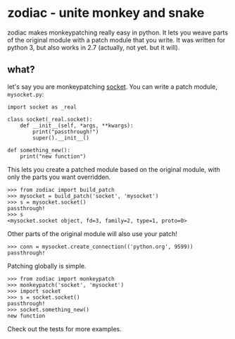 zodiac - unite monkey and snake
=================================

zodiac makes monkeypatching really easy in python. It lets you weave parts of the original module with a patch module that you write. It was written for python 3, but also works in 2.7 (actually, not yet. but it will).

what?
----

let's say you are monkeypatching [socket][]. You can write a patch module, `mysocket.py`:

	import socket as _real

	class socket(_real.socket):
		def __init__(self, *args, **kwargs):
			print("passthrough!")
			super().__init__()

	def something_new():
		print("new function")

This lets you create a patched module based on the original module, with only the parts you want overridden.

	>>> from zodiac import build_patch
	>>> mysocket = build_patch('socket', 'mysocket')
	>>>	s = mysocket.socket()
	passthrough!
	>>> s
	<mysocket.socket object, fd=3, family=2, type=1, proto=0>

Other parts of the original module will also use your patch!

	>>> conn = mysocket.create_connection(('python.org', 9599))
	passthrough!

Patching globally is simple.

	>>> from zodiac import monkeypatch
	>>> monkeypatch('socket', 'mysocket')
	>>> import socket
	>>> s = socket.socket()
	passthrough!
	>>> socket.something_new()
	new function

Check out the tests for more examples. 

[socket]: http://docs.python.org/py3k/library/socket.html

